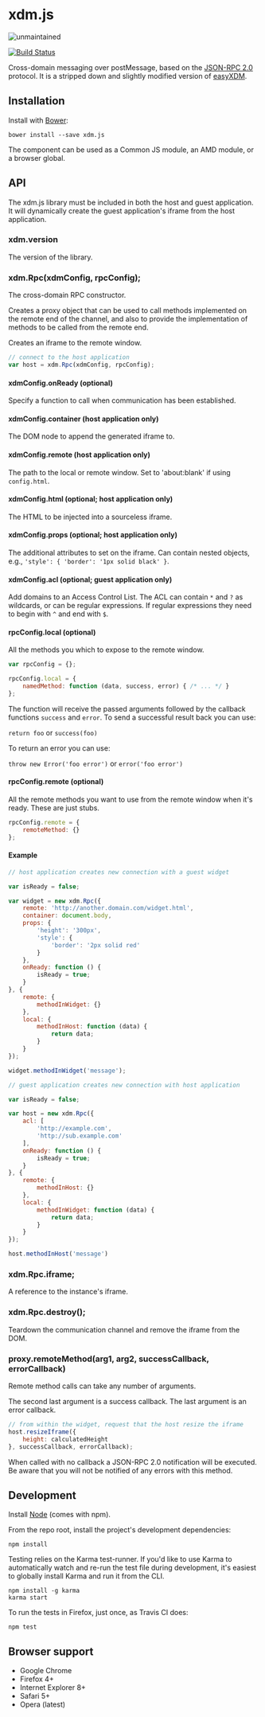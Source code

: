 # xdm.js

![unmaintained](http://img.shields.io/badge/status-unmaintained-red.png)

[![Build Status](https://secure.travis-ci.org/necolas/xdm.js.png?branch=master)](http://travis-ci.org/necolas/xdm.js)

Cross-domain messaging over postMessage, based on the [JSON-RPC
2.0](http://www.jsonrpc.org/specification) protocol. It is a stripped down and
slightly modified version of [easyXDM](https://github.com/oyvindkinsey/easyXDM/).

## Installation

Install with [Bower](http://bower.io):

```
bower install --save xdm.js
```

The component can be used as a Common JS module, an AMD module, or a browser
global.


## API

The xdm.js library must be included in both the host and guest application. It
will dynamically create the guest application's iframe from the host
application.

### xdm.version

The version of the library.

### xdm.Rpc(xdmConfig, rpcConfig);

The cross-domain RPC constructor.

Creates a proxy object that can be used to call methods implemented on the
remote end of the channel, and also to provide the implementation of methods to
be called from the remote end.

Creates an iframe to the remote window.

```js
// connect to the host application
var host = xdm.Rpc(xdmConfig, rpcConfig);
```

#### xdmConfig.onReady (optional)

Specify a function to call when communication has been established.

#### xdmConfig.container (host application only)

The DOM node to append the generated iframe to.

#### xdmConfig.remote (host application only)

The path to the local or remote window. Set to 'about:blank' if using
`config.html`.

#### xdmConfig.html (optional; host application only)

The HTML to be injected into a sourceless iframe.

#### xdmConfig.props (optional; host application only)

The additional attributes to set on the iframe. Can contain nested objects, e.g.,
`'style': { 'border': '1px solid black' }`.

#### xdmConfig.acl (optional; guest application only)

Add domains to an Access Control List. The ACL can contain `*` and `?` as
wildcards, or can be regular expressions. If regular expressions they need to
begin with `^` and end with `$`.

#### rpcConfig.local (optional)

All the methods you which to expose to the remote window.

```js
var rpcConfig = {};

rpcConfig.local = {
    namedMethod: function (data, success, error) { /* ... */ }
};
```

The function will receive the passed arguments followed by the callback
functions `success` and `error`. To send a successful result back you can
use:

`return foo` or `success(foo)`

To return an error you can use:

`throw new Error('foo error')` or `error('foo error')`

#### rpcConfig.remote (optional)

All the remote methods you want to use from the remote window when it's ready.
These are just stubs.

```js
rpcConfig.remote = {
    remoteMethod: {}
};
```

#### Example

```js
// host application creates new connection with a guest widget

var isReady = false;

var widget = new xdm.Rpc({
    remote: 'http://another.domain.com/widget.html',
    container: document.body,
    props: {
        'height': '300px',
        'style': {
            'border': '2px solid red'
        }
    },
    onReady: function () {
        isReady = true;
    }
}, {
    remote: {
        methodInWidget: {}
    },
    local: {
        methodInHost: function (data) {
            return data;
        }
    }
});

widget.methodInWidget('message');

// guest application creates new connection with host application

var isReady = false;

var host = new xdm.Rpc({
    acl: [
        'http://example.com',
        'http://sub.example.com'
    ],
    onReady: function () {
        isReady = true;
    }
}, {
    remote: {
        methodInHost: {}
    },
    local: {
        methodInWidget: function (data) {
            return data;
        }
    }
});

host.methodInHost('message')
```

### xdm.Rpc.iframe;

A reference to the instance's iframe.

### xdm.Rpc.destroy();

Teardown the communication channel and remove the iframe from the DOM.

### proxy.remoteMethod(arg1, arg2, successCallback, errorCallback)

Remote method calls can take any number of arguments.

The second last argument is a success callback.
The last argument is an error callback.

```js
// from within the widget, request that the host resize the iframe
host.resizeIframe({
    height: calculatedHeight
}, successCallback, errorCallback);
```

When called with no callback a JSON-RPC 2.0 notification will be executed.
Be aware that you will not be notified of any errors with this method.

## Development

Install [Node](http://nodejs.org) (comes with npm).

From the repo root, install the project's development dependencies:

```
npm install
```

Testing relies on the Karma test-runner. If you'd like to use Karma to
automatically watch and re-run the test file during development, it's easiest
to globally install Karma and run it from the CLI.

```
npm install -g karma
karma start
```

To run the tests in Firefox, just once, as Travis CI does:

```
npm test
```

## Browser support

* Google Chrome
* Firefox 4+
* Internet Explorer 8+
* Safari 5+
* Opera (latest)
